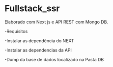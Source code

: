 # Fullstack_ssr

Elaborado com Next js e API REST com Mongo DB.

  -Requisitos

-Instalar as dependência do NEXT

-Instalar as dependencias da API

-Dump da base de dados localizado na Pasta DB
